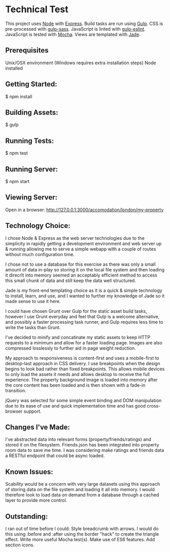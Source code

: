 # Technical Test

This project uses [Node](http://nodejs.org/) with [Express](http://expressjs.com/).
Build tasks are run using [Gulp](http://gulpjs.com/).
CSS is pre-processed with [gulp-sass](https://www.npmjs.com/package/gulp-sass/).
JavaScript is linted with [gulp-eslint](https://github.com/adametry/gulp-eslint/).
JavaScript is tested with [Mocha](https://github.com/mochajs/mocha/).
Views are templated with [Jade](http://jade-lang.com/).

## Prerequisites
Unix/OSX environment (Windows requires extra installation steps)
Node installed

## Getting Started:
$ npm install

## Building Assets:
$ gulp

## Running Tests:
$ npm test

## Running Server:
$ npm start

## Viewing Server:
Open in a browser: http://127.0.0.1:3000/accomodation/london/my-property

## Technology Choice:
I chose Node & Express as the web server technologies due to the simplicity in rapidly getting a development environment and web server up & running allowing me to serve a simple webapp with a couple of routes without much configuration time.

I chose not to use a database for this exercise as there was only a small amount of data in-play so storing it on the local file system and then loading it direcrlt into memory seemed an acceptably efficient method to access this small chunk of data and still keep the data well structured.

Jade is my front-end templating choice as it is a quick & simple technology to install, learn, and use, and I wanted to further my knowledge of Jade so it made sense to use it here.

I could have chosen Grunt over Gulp for the static asset build tasks, however I use Grunt everyday and feel that Gulp is a welcome alternative, and possibly a faster processing task runner, and Gulp requires less time to write the tasks than Grunt.

I've decided to minify and concatinate my static assets to keep HTTP requests to a minimum and allow for a faster loading page. Images are also compressed losslessly to further aid in page weight reduction.

My approach to responsiveness is content-first and uses a mobile-first to desktop-last approach in CSS delivery. I use breakpoints when the design begins to look bad rather than fixed breakpoints. This allows mobile devices to only load the assets it needs and allows desktop to receive the full experience.
The property background image is loaded into memory after the core content has been loaded and is then shown with a fade-in transition.

jQuery was selected for some simple event binding and DOM manipulation due to its ease of use and quick implementation time and has good cross-browser support.

## Changes I've Made:
I've abstracted data into relevant forms (property/friends/ratings) and stored it on the filesystem.
Friends.json has been integrated into property room data to save me time. I was considering make ratings and friends data a RESTful endpoint that could be async loaded.

## Known Issues:
Scability would be a concern with very large datasets using this approach of storing data on the file system and loading it all into memory. I would therefore look to load data on demand from a database through a cached layer to provide more control.

## Outstanding:
I ran out of time before I could:
Style breadcrumb with arrows. I would do this using :before and :after using the border "hack" to create the triangle effect.
Write more useful Mocha test(s).
Make use of ES6 features.
Add section icons.